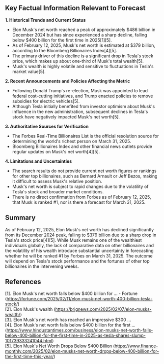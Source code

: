 ## Key Factual Information Relevant to Forecast

**1. Historical Trends and Current Status**
- Elon Musk's net worth reached a peak of approximately $486 billion in December 2024 but has since experienced a sharp decline, falling below $400 billion for the first time in 2025[1][5].
- As of February 12, 2025, Musk's net worth is estimated at $379 billion, according to the Bloomberg Billionaires Index[4][5].
- The primary driver of this decline is a significant drop in Tesla's stock price, which makes up about one-third of Musk's total wealth[5].
- Musk's wealth is highly volatile and sensitive to fluctuations in Tesla's market value[5].

**2. Recent Announcements and Policies Affecting the Metric**
- Following Donald Trump's re-election, Musk was appointed to lead federal cost-cutting initiatives, and Trump enacted policies to remove subsidies for electric vehicles[5].
- Although Tesla initially benefited from investor optimism about Musk's influence in the new administration, subsequent declines in Tesla's stock have negatively impacted Musk's net worth[5].

**3. Authoritative Sources for Verification**
- The Forbes Real-Time Billionaires List is the official resolution source for determining the world's richest person on March 31, 2025.
- Bloomberg Billionaires Index and other financial news outlets provide regular updates on Musk's net worth[4][5].

**4. Limitations and Uncertainties**
- The search results do not provide current net worth figures or rankings for other top billionaires, such as Bernard Arnault or Jeff Bezos, making it difficult to assess Musk's relative position.
- Musk's net worth is subject to rapid changes due to the volatility of Tesla's stock and broader market conditions.
- There is no direct confirmation from Forbes as of February 12, 2025, that Musk is ranked #1, nor is there a forecast for March 31, 2025.

## Summary

As of February 12, 2025, Elon Musk's net worth has declined significantly from its December 2024 peak, falling to $379 billion due to a sharp drop in Tesla's stock price[4][5]. While Musk remains one of the wealthiest individuals globally, the lack of comparative data on other billionaires and the volatility of his wealth introduce substantial uncertainty in forecasting whether he will be ranked #1 by Forbes on March 31, 2025. The outcome will depend on Tesla's stock performance and the fortunes of other top billionaires in the intervening weeks.

## References
[1]. Elon Musk's net worth falls below $400 billion for ... - Fortune (https://fortune.com/2025/02/11/elon-musk-net-worth-400-billion-tesla-stock/)  
[2]. Elon Musk's wealth (https://brignews.com/2025/02/07/elon-musks-wealth/)  
[3]. Elon Musk's net worth has reached an impressive $300 ...  
[4]. Elon Musk's net worth falls below $400 billion for the first ... (https://www.hindustantimes.com/business/elon-musks-net-worth-falls-below-400-billion-for-the-first-time-in-2025-as-tesla-shares-slump-101739333241044.html)  
[5]. Elon Musk's Net Worth Drops Below $400 Billion (https://www.finance-monthly.com/2025/02/elon-musks-net-worth-drops-below-400-billion-for-the-first-time-this-year/)